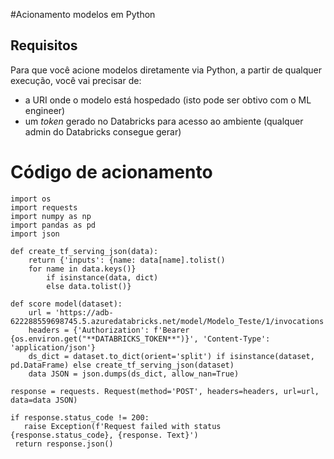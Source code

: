 #Acionamento modelos em Python

## Requisitos

Para que você acione modelos diretamente via Python, a partir de qualquer execução, você vai precisar de:
- a URI onde o modelo está hospedado (isto pode ser obtivo com o ML engineer)
- um *token* gerado no Databricks para acesso ao ambiente (qualquer admin do Databricks consegue gerar)

# Código de acionamento 

```
import os
import requests
import numpy as np
import pandas as pd
import json

def create_tf_serving_json(data):
    return {'inputs': {name: data[name].tolist() 
    for name in data.keys()} 
        if isinstance(data, dict) 
        else data.tolist()}

def score model(dataset):
    url = 'https://adb-622288559698745.5.azuredatabricks.net/model/Modelo_Teste/1/invocations'
    headers = {'Authorization': f'Bearer {os.environ.get("**DATABRICKS_TOKEN**")}', 'Content-Type': 'application/json'}
    ds_dict = dataset.to_dict(orient='split') if isinstance(dataset, pd.DataFrame) else create_tf_serving_json(dataset) 
    data JSON = json.dumps(ds_dict, allow_nan=True)

response = requests. Request(method='POST', headers=headers, url=url, data=data JSON)

if response.status_code != 200:
   raise Exception(f'Request failed with status {response.status_code}, {response. Text}')
 return response.json()
